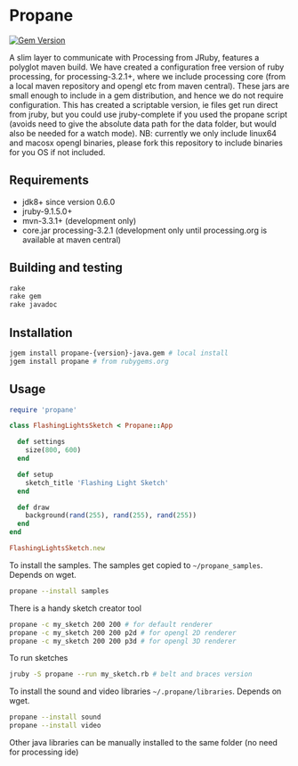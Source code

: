 # Propane
[![Gem Version](https://badge.fury.io/rb/propane.svg)](https://badge.fury.io/rb/propane)

A slim layer to communicate with Processing from JRuby, features a polyglot maven build. We have created a configuration free version of ruby processing, for processing-3.2.1+, where we include processing core (from a local maven repository and opengl etc from maven central). These jars are small enough to include in a gem distribution, and hence we do not require configuration. This has created a scriptable version, ie files get run direct from jruby, but you could use jruby-complete if you used the propane script (avoids need to give the absolute data path for the data folder, but would also be needed for a watch mode). NB: currently we only include linux64 and macosx opengl binaries, please fork this repository to include binaries for you OS if not included.

## Requirements

- jdk8+ since version 0.6.0
- jruby-9.1.5.0+
- mvn-3.3.1+ (development only)
- core.jar processing-3.2.1 (development only until processing.org is available at maven central)

## Building and testing

```bash
rake
rake gem
rake javadoc
```

## Installation
```bash
jgem install propane-{version}-java.gem # local install
jgem install propane # from rubygems.org
```

## Usage

``` ruby
require 'propane'

class FlashingLightsSketch < Propane::App

  def settings
    size(800, 600)
  end

  def setup
    sketch_title 'Flashing Light Sketch'
  end

  def draw
    background(rand(255), rand(255), rand(255))
  end
end

FlashingLightsSketch.new
```

To install the samples.  The samples get copied to `~/propane_samples`. Depends on wget.
```bash
propane --install samples
```
There is a handy sketch creator tool
```bash
propane -c my_sketch 200 200 # for default renderer
propane -c my_sketch 200 200 p2d # for opengl 2D renderer
propane -c my_sketch 200 200 p3d # for opengl 3D renderer
```

To run sketches

```bash
jruby -S propane --run my_sketch.rb # belt and braces version
```
To install the sound and video libraries `~/.propane/libraries`. Depends on wget.
```bash
propane --install sound
propane --install video
```
Other java libraries can be manually installed to the same folder (no need for processing ide)
